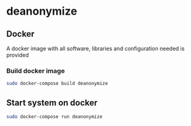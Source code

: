 # deanonymize

## Docker

A docker image with all software, libraries and configuration needed is provided

### Build docker image

```sh
sudo docker-compose build deanonymize
```

## Start system on docker

```sh
sudo docker-compose run deanonymize
```
